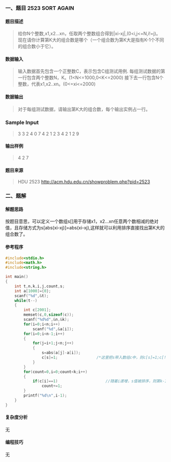 ### 一、题目 2523 SORT AGAIN

#### 题目描述

> 给你N个整数,x1,x2...xn，任取两个整数组合得到|xi-xj|,(0<i,j<=N,i!=j)。
> 现在请你计算第K大的组合数是哪个（一个组合数为第K大是指有K-1个不同的组合数小于它）。



#### 数据输入

> 输入数据首先包含一个正整数C，表示包含C组测试用例.
> 每组测试数据的第一行包含两个整数N，K。(1<N<=1000,0<K<=2000)
> 接下去一行包含N个整数，代表x1,x2..xn。(0<=xi<=2000)

####  数据输出

> 对于每组测试数据，请输出第K大的组合数，每个输出实例占一行。

### Sample Input

> 3
> 3 2
> 4 0 7
> 4 2
> 1 2 3 4
> 2 1
> 2 9 

#### 输出样例

> 4
> 2
> 7

#### 题目来源

> HDU 2523 http://acm.hdu.edu.cn/showproblem.php?pid=2523

### 二、题解

#### 解题思路

按题目意思，可以定义一个数组s[]用于存储x1，x2...xn任意两个数相减的绝对值，且存储方式为s[abs(xi-xj)]=abs(xi-xj),这样就可以利用排序直接找出第K大的组合数了。

#### 参考程序

```c
#include<stdio.h>
#include<math.h>
#include<string.h>

int main()
{
	int t,n,k,i,j,count,s;
	int a[1000]={0};
	scanf("%d",&t);
	while(t--)
	{
		int c[2001];
		memset(c,0,sizeof(c));
		scanf("%d%d",&n,&k);
		for(i=0;i<n;i++)
			scanf("%d",&a[i]);
		for(i=0;i<n-1;i++)
		{
			for(j=i+1;j<n;j++)
			{
				s=abs(a[j]-a[i]);
				c[s]=1;					/*这里把s带入数组c中，则c[s]=1;c[!s]=0;*/ 
			}
		}
		for(count=0,i=0;count<k;i++)
		{
			if(c[i]==1)						//随着i递增，s值被排序，则第k-1个位c[]=1就是第k大的数； 
				count+=1;
		}
		printf("%d\n",i-1);
	}
}
```

#### 复杂度分析

无

#### 编程技巧

无

